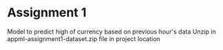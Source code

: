 # Assignment 1
Model to predict high of currency based on previous hour's data
Unzip in appml-assignment1-dataset.zip file in project location
